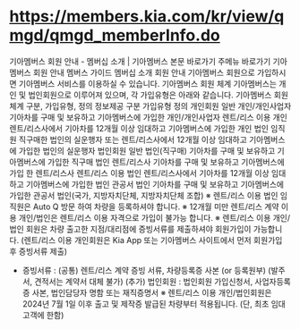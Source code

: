 # https://members.kia.com/kr/view/qmgd/qmgd_memberInfo.do

기아멤버스 회원 안내 - 멤버십 소개 | 기아멤버스
본문 바로가기
주메뉴 바로가기
기아멤버스 회원 안내
멤버스 가이드
멤버십 소개
회원 안내
기아멤버스 회원으로 가입하시면
기아멤버스 서비스를 이용하실 수 있습니다.
기아멤버스 회원 체계
기아멤버스는 개인 및 법인회원으로 이루어져 있으며, 각 가입유형은 아래와 같습니다.
기아멤버스 회원 체계
구분, 가입유형, 정의 정보제공
구분
가입유형
정의
개인회원
일반 개인/개인사업자
기아차를 구매 및 보유하고 기아멤버스에 가입한 개인/개인사업자
렌트/리스 이용 개인
렌트/리스사에서 기아차를 12개월 이상 임대하고 기아멤버스에 가입한 개인
법인 임직원
직구매한 법인의 실운행자 또는 렌트/리스사에서 12개월 이상 임대하고 기아멤버스에 가입한 법인의 실운행자
법인회원
일반 법인(직구매)
기아차를 구매 및 보유하고 기아멤버스에 가입한 직구매 법인
렌트/리스사
기아차를 구매 및 보유하고 기아멤버스에 가입 한 렌트/리스사
렌트/리스 이용 법인
렌트/리스사에서 기아차를 12개월 이상 임대하고 기아멤버스에 가입한 법인
관공서 법인
기아차를 구매 및 보유하고 기아멤버스에 가입한 관공서 법인(국가, 지방자치단체, 지방자치단체 조합)
※ 렌트/리스 이용 법인 임직원은 Auto Q 방문 하여 차량을 등록하셔야 합니다.
※ 12개월 미만 렌트/리스 계약 이용 개인/법인은 렌트/리스 이용 자격으로 가입이 불가능 합니다.
※ 렌트/리스 이용 개인/법인 회원은 차량 출고한 지점/대리점에 증빙서류를 제출하셔야 회원가입이 가능합니다.
(렌트/리스 이용 개인회원은 Kia App 또는 기아멤버스 사이트에서 먼저 회원가입 후 증빙서류 제출)
- 증빙서류 :
(공통) 렌트/리스 계약 증빙 서류, 차량등록증 사본 (or 등록원부) (발주서, 견적서는 계약서 대체 불가)
(추가) 법인회원 : 법인회원 가입신청서, 사업자등록증 사본, 법인담당자 명함 또는 재직증명서
※ 렌트/리스 이용 개인/법인회원은 2024년 7월 1일 이후 출고 및 제작증 발급된 차량부터 적용됩니다. (단, 최초 임대 고객에 한함)
